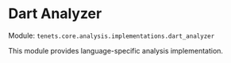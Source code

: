 # Dart Analyzer

Module: `tenets.core.analysis.implementations.dart_analyzer`

This module provides language-specific analysis implementation.

